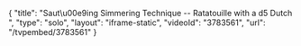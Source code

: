 {
    "title": "Saut\u00e9ing Simmering Technique -- Ratatouille with a d5 Dutch ",
    "type": "solo",
    "layout": "iframe-static",
    "videoId": "3783561",
    "url": "\/tvpembed\/3783561"
}